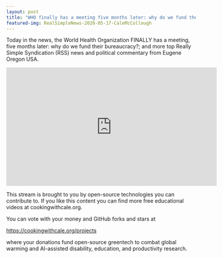 ```yaml
---
layout: post
title: "WHO finally has a meeting five months later: why do we fund their bureaucracy?"
featured-img: RealSimpleNews-2020-05-17-CaleMcCollough
---
```


Today in the news, the World Health Organization FINALLY has a meeting, five months later: why do we fund their bureaucracy?; and more top Really Simple Syndication (RSS) news and political commentary from Eugene Oregon USA.

<iframe width="560" height="315" src="https://www.youtube.com/embed/smrpmJdDBKg" frameborder="0" allow="accelerometer; autoplay; encrypted-media; gyroscope; picture-in-picture" allowfullscreen></iframe>

This stream is brought to you by open-source technologies you can contribute to. If you like this content you can find more free educational videos at cookingwithcale.org.

You can vote with your money and GitHub forks and stars at 

https://cookingwithcale.org/projects

where your donations fund open-source greentech to combat global warming and AI-assisted disability, education, and productivity research.
